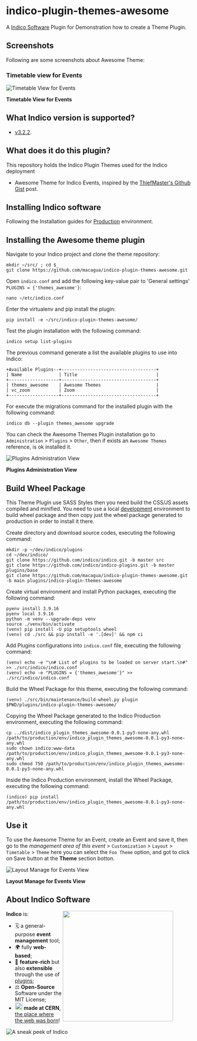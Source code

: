 # indico-plugin-themes-awesome

A [Indico Software](https://getindico.io/) Plugin for Demonstration how to create a Theme Plugin.


## Screenshots

Following are some screenshots about Awesome Theme:


### Timetable view for Events

![Timetable View for Events](https://raw.githubusercontent.com/macagua/indico-plugin-themes-awesome/main/docs/screenshot_timetable_view_events.png)

**Timetable View for Events**


## What Indico version is supported?

 * [v3.2.2](https://pypi.org/project/indico/3.2.2/).


## What does it do this plugin?

This repository holds the Indico Plugin Themes used for the Indico deployment

- Awesome Theme for Indico Events, inspired by the [ThiefMaster's Github Gist](https://gist.github.com/ThiefMaster/8d5bc6791d8654b31f0ec3a5960693ad) post.


## Installing Indico software

Following the Installation guides for [Production](https://docs.getindico.io/en/stable/installation/production/) environment.


## Installing the Awesome theme plugin

Navigate to your Indico project and clone the theme repository:
```
mkdir ~/src/ ; cd $_
git clone https://github.com/macagua/indico-plugin-themes-awesome.git
```

Open ``indico.conf`` and add the following key-value pair to 'General settings' `PLUGINS = {'themes_awesome'}`:
```
nano ~/etc/indico.conf
```

Enter the virtualenv and pip install the plugin:
```
pip install -e ~/src/indico-plugin-themes-awesome/
```

Test the plugin installation with the following command:

```
indico setup list-plugins
```

The previous command generate a list the available plugins to use into Indico:

```
+Available Plugins--+------------------------------------+
| Name              | Title                              |
+-------------------+------------------------------------+
| themes_awesome    | Awesome Themes                     |
| vc_zoom           | Zoom                               |
+-------------------+------------------------------------+
```

For execute the migrations command for the installed plugin with the following command:

```
indico db --plugin themes_awesome upgrade
```

You can check the Awesome Themes Plugin installation go to ``Administration`` > ``Plugins`` > ``Other``,
then if exists an ``Awesome Themes`` reference, is ok installed it.

![Plugins Administration View](https://raw.githubusercontent.com/macagua/indico-plugin-themes-awesome/main/docs/screenshot_plugins_admin.png)

**Plugins Administration View**


## Build Wheel Package

This Theme Plugin use SASS Styles then you need build the CSS/JS assets compiled and minified.
You need to use a local [development](https://docs.getindico.io/en/stable/installation/development/)
environment to build wheel package and then copy just the wheel package generated to production
in order to install it there.

Create directory and download source codes, executing the following command:

```
mkdir -p ~/dev/indico/plugins
cd ~/dev/indico/
git clone https://github.com/indico/indico.git -b master src
git clone https://github.com/indico/indico-plugins.git -b master plugins/base
git clone https://github.com/macagua/indico-plugin-themes-awesome.git -b main plugins/indico-plugin-themes-awesome
```

Create virtual environment and install Python packages, executing the following command:

```
pyenv install 3.9.16
pyenv local 3.9.16
python -m venv --upgrade-deps venv
source ./venv/bin/activate
(venv) pip install -U pip setuptools wheel
(venv) cd ./src && pip install -e '.[dev]' && npm ci
```

Add Plugins configurations into ``indico.conf`` file, executing the following command:

```
(venv) echo -e "\n# List of plugins to be loaded on server start.\n#" >> ./src/indico/indico.conf
(venv) echo -e "PLUGINS = {'themes_awesome'}" >> ./src/indico/indico.conf
```

Build the Wheel Package for this theme, executing the following command:

```
(venv) ./src/bin/maintenance/build-wheel.py plugin $PWD/plugins/indico-plugin-themes-awesome/
```

Copying the Wheel Package generated to the Indico Production environment, executing the following command:

```
cp ../dist/indico_plugin_themes_awesome-0.0.1-py3-none-any.whl /path/to/production/env/indico_plugin_themes_awesome-0.0.1-py3-none-any.whl
sudo chown indico:www-data /path/to/production/env/indico_plugin_themes_awesome-0.0.1-py3-none-any.whl
sudo chmod 750 /path/to/production/env/indico_plugin_themes_awesome-0.0.1-py3-none-any.whl
```

Inside the Indico Production environment, install the Wheel Package, executing the following command:

```
(indico) pip install /path/to/production/env/indico_plugin_themes_awesome-0.0.1-py3-none-any.whl
```

## Use it

To use the Awesome Theme for an Event, create an Event and save it, then go to the *management area of this event* >
``Customization`` > ``Layout`` > ``Timetable`` > ``Theme`` here you can select the ``Foo Theme`` option, and got to
click on Save button at the **Theme** section botton.

![Layout Manage for Events View](https://raw.githubusercontent.com/macagua/indico-plugin-themes-awesome/main/docs/screenshot_events_manage_layout.png)

**Layout Manage for Events View**


## About Indico Software

<img src="https://github.com/indico/indico/raw/master/indico/web/static/images/logo_indico.png"
     align="right"
     width="300"
     style="width: 300px; float: right; margin-right: 50px;">

**Indico** is:
 * 🗓 a general-purpose **event management** tool;
 * 🌍 fully **web-based**;
 * 🧩 **feature-rich** but also **extensible** through the use of [plugins](https://docs.getindico.io/en/stable/plugins/);
 * ⚖️ **Open-Source** Software under the MIT License;
 * <img src="https://raw.githubusercontent.com/indico/assets/master/cern_badge.png" width="20"> **made at CERN**, [the place where the web was born](https://home.cern/science/computing/birth-web)!

![A sneak peek of Indico](https://raw.githubusercontent.com/indico/indico/master/sneakpeek.gif)

